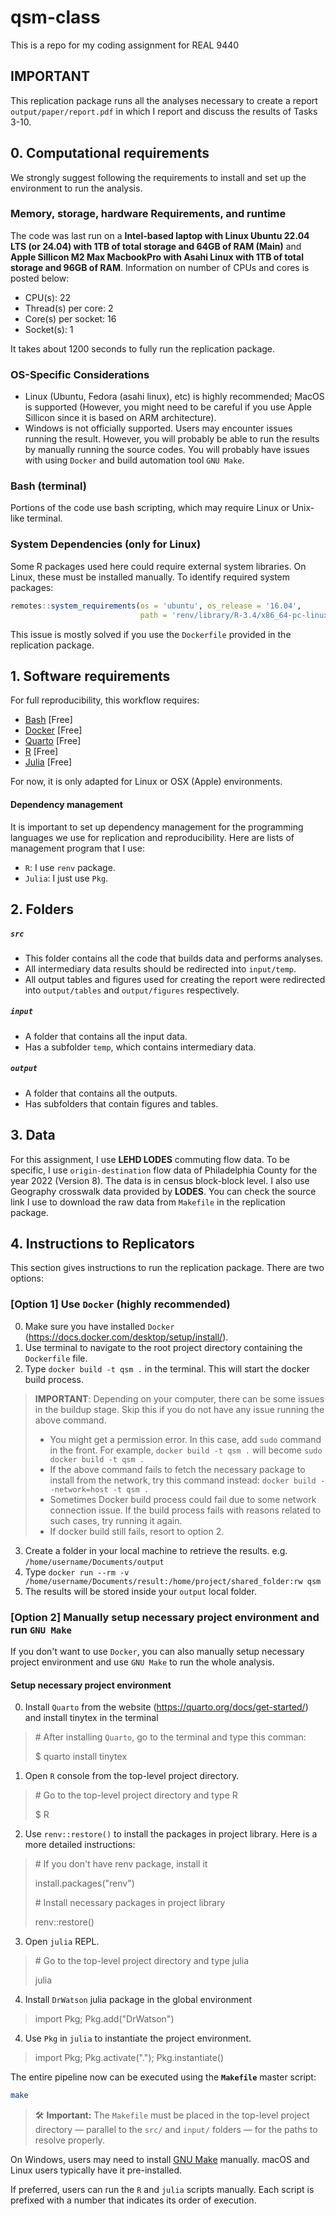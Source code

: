 # qsm-class
This is a repo for my coding assignment for REAL 9440

## IMPORTANT

This replication package runs all the analyses necessary to create a report `output/paper/report.pdf` in which I report and discuss the results of Tasks 3-10.

## 0. Computational requirements

We strongly suggest following the requirements to install and set up the environment to run the analysis.

### Memory, storage, hardware Requirements, and runtime

The code was last run on a **Intel-based laptop with Linux Ubuntu 22.04 LTS (or 24.04) with 1TB of total storage and 64GB of RAM (Main)** and **Apple Sillicon M2 Max MacbookPro with Asahi Linux with 1TB of total storage and 96GB of RAM**. Information on number of CPUs and cores is posted below: 

- CPU(s):                                22 
- Thread(s) per core:                   2
- Core(s) per socket:                   16
- Socket(s):                            1 

It takes about 1200 seconds to fully run the replication package.

### OS-Specific Considerations

- Linux (Ubuntu, Fedora (asahi linux), etc) is highly recommended; MacOS is supported (However, you might need to be careful if you use Apple Sillicon since it is based on ARM architecture).
- Windows is not officially supported. Users may encounter issues running the result. However, you will probably be able to run the results by manually running the source codes. You will probably have issues with using `Docker` and build automation tool `GNU Make`.

### Bash (terminal)

Portions of the code use bash scripting, which may require Linux or Unix-like terminal.

### System Dependencies (only for Linux)

Some R packages used here could require external system libraries. On Linux, these must be installed manually. To identify required system packages:

```r
remotes::system_requirements(os = 'ubuntu', os_release = '16.04',
                             path = 'renv/library/R-3.4/x86_64-pc-linux-gnu/sf/')
```

This issue is mostly solved if you use the `Dockerfile` provided in the replication package.

## 1. Software requirements

For full reproducibility, this workflow requires:
- [Bash](https://www.gnu.org/software/bash/) [Free]
- [Docker](https://www.docker.com) [Free]
- [Quarto](https://quarto.org/docs/get-started/) [Free]
- [R](https://www.r-project.org/) [Free]
- [Julia](https://julialang.org/) [Free]

For now, it is only adapted for Linux or OSX (Apple) environments.

#### Dependency management

It is important to set up dependency management for the programming languages we use for replication and reproducibility. Here are lists of management program that I use:

- `R`: I use `renv` package.
- `Julia`: I just use `Pkg`.

## 2. Folders

##### `src`

- This folder contains all the code that builds data and performs analyses.
- All intermediary data results should be redirected into `input/temp`.
- All output tables and figures used for creating the report were redirected into `output/tables` and `output/figures` respectively.
  
##### `input`

- A folder that contains all the input data.
- Has a subfolder `temp`, which contains intermediary data.
  
##### `output`

- A folder that contains all the outputs.
- Has subfolders that contain figures and tables.

## 3. Data

For this assignment, I use **LEHD LODES** commuting flow data. To be specific, I use `origin-destination` flow data of Philadelphia County for the year 2022 (Version 8). The data is in census block-block level. I also use Geography crosswalk data provided by **LODES**. You can check the source link I use to download the raw data from `Makefile` in the replication package.

## 4. Instructions to Replicators

This section gives instructions to run the replication package. There are two options:

### [Option 1] Use `Docker` (highly recommended)

0. Make sure you have installed `Docker` (https://docs.docker.com/desktop/setup/install/).
1. Use terminal to navigate to the root project directory containing the `Dockerfile` file.
2. Type `docker build -t qsm .` in the terminal. This will start the docker build process.

> **IMPORTANT**: Depending on your computer, there can be some issues in the buildup stage. Skip this if you do not have any issue running the above command.
> - You might get a permission error. In this case, add `sudo` command in the front. For example,  `docker build -t qsm .` will become  `sudo docker build -t qsm .`
> - If the above command fails to fetch the necessary package to install from the network, try this command instead: `docker build --network=host -t qsm .`
> - Sometimes Docker build process could fail due to some network connection issue. If the build process fails with reasons related to such cases, try running it again.
> - If docker build still fails, resort to option 2.

3. Create a folder in your local machine to retrieve the results. e.g. `/home/username/Documents/output`
4. Type `docker run --rm -v /home/username/Documents/result:/home/project/shared_folder:rw qsm`
5. The results will be stored inside your `output` local folder.

### [Option 2] Manually setup necessary project environment and run `GNU Make`

If you don't want to use `Docker`, you can also manually setup necessary project environment and use `GNU Make` to run the whole analysis.

#### Setup necessary project environment

0. Install `Quarto` from the website (https://quarto.org/docs/get-started/) and install tinytex in the terminal
> \# After installing `Quarto`, go to the terminal and type this comman:
> 
> $ quarto install tinytex
1. Open `R` console from the top-level project directory.
> \# Go to the top-level project directory and type R
> 
> $ R
2. Use `renv::restore()` to install the packages in project library. Here is a more detailed instructions:
> \# If you don't have renv package, install it
> 
> install.packages("renv")
> 
> \# Install necessary packages in project library
> 
> renv::restore()
3. Open `julia` REPL.
> \# Go to the top-level project directory and type julia
> 
> julia
> 
4. Install `DrWatson` julia package in the global environment
> import Pkg; Pkg.add("DrWatson")
> 
4. Use `Pkg` in `julia` to instantiate the project environment.
> import Pkg; Pkg.activate("."); Pkg.instantiate()

The entire pipeline now can be executed using the **`Makefile`** master script:

```bash
make
```

> 🛠 **Important:** The `Makefile` must be placed in the top-level project directory — parallel to the `src/` and `input/` folders — for the paths to resolve properly.

On Windows, users may need to install [GNU Make](https://www.gnu.org/software/make/) manually. macOS and Linux users typically have it pre-installed.

If preferred, users can run the `R` and `julia` scripts manually. Each script is prefixed with a number that indicates its order of execution. 




